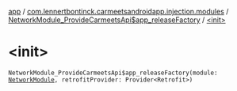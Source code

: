 [app](../../index.md) / [com.lennertbontinck.carmeetsandroidapp.injection.modules](../index.md) / [NetworkModule_ProvideCarmeetsApi$app_releaseFactory](index.md) / [&lt;init&gt;](./-init-.md)

# &lt;init&gt;

`NetworkModule_ProvideCarmeetsApi$app_releaseFactory(module: `[`NetworkModule`](../-network-module/index.md)`, retrofitProvider: Provider<Retrofit>)`